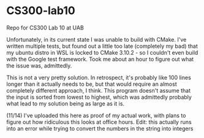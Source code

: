 # CS300-lab10
Repo for CS300 Lab 10 at UAB

Unfortunately, in its current state I was unable to build with CMake. I've written multiple tests, but found out a little too late (completely my bad) that my ubuntu distro in WSL is locked to CMake 3.10.2 - so I couldn't even build with the Google test framework. Took me about an hour to figure out what the issue was, admittedly.

This is not a very pretty solution. In retrospect, it's probably like 100 lines longer than it actually needs to be, but that would require an almost completely different approach, I think. This program doesn't assume that the input is sorted from lowest to highest, which was admittedly probably what lead to my solution being as large as it is.

(11/14)
I've uploaded this here as proof of my actual work, with plans to figure out how ridiculous this looks at office hours.
Edit: this actually runs into an error while trying to convert the numbers in the string into integers
